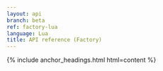 ```yaml
---
layout: api
branch: beta
ref: factory-lua
language: Lua
title: API reference (Factory)
---
```

{% include anchor_headings.html html=content %}
